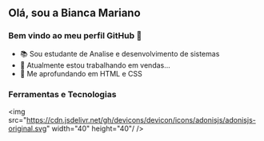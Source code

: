 ## Olá, sou a Bianca Mariano
### Bem vindo ao meu perfil GitHub 👋

- 📚 Sou estudante de Analise e desenvolvimento de sistemas
- 🔭 Atualmente estou trabalhando em vendas...
- 🎯 Me aprofundando em HTML e CSS


### Ferramentas e Tecnologias
<img src="https://cdn.jsdelivr.net/gh/devicons/devicon/icons/adonisjs/adonisjs-original.svg" width="40" height="40"/ />

